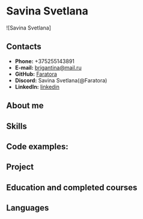 #   Savina Svetlana 

![Savina Svetlana]

## Contacts  

- **Phone:** +375255143891  
- **E-mail:** brigantina@mail.ru  
- **GitHub:** [Faratora](https://github.com/Faratora/)
- **Discord:** Savina Svetlana(@Faratora)
- **LinkedIn:** [linkedin](www.linkedin.com/in/faratora)  

##  About me

## Skills

## Code examples:

 ## Project

 ## Education and completed courses

 ## Languages

